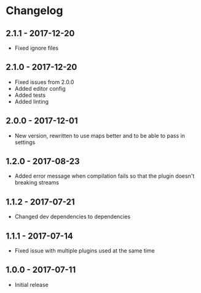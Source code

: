 # Changelog

## 2.1.1 - 2017-12-20
* Fixed ignore files

## 2.1.0 - 2017-12-20
* Fixed issues from 2.0.0
* Added editor config
* Added tests
* Added linting

## 2.0.0 - 2017-12-01
* New version, rewritten to use maps better and to be able to pass in settings

## 1.2.0 - 2017-08-23
* Added error message when compilation fails so that the plugin doesn't breaking streams

## 1.1.2 - 2017-07-21
* Changed dev dependencies to dependencies

## 1.1.1 - 2017-07-14
* Fixed issue with multiple plugins used at the same time

## 1.0.0 - 2017-07-11
* Initial release
